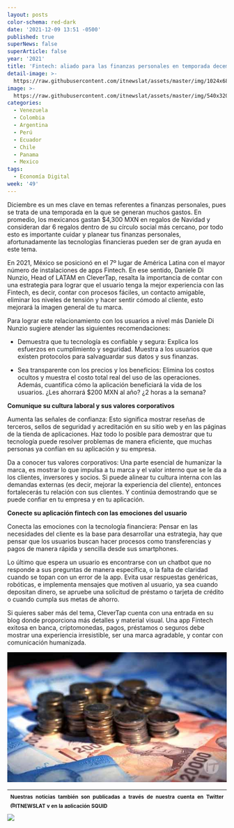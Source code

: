 ```yaml
---
layout: posts
color-schema: red-dark
date: '2021-12-09 13:51 -0500'
published: true
superNews: false
superArticle: false
year: '2021'
title: 'Fintech: aliado para las finanzas personales en temporada decembrina'
detail-image: >-
  https://raw.githubusercontent.com/itnewslat/assets/master/img/1024x680/Economia-Monetaria-g.jpg
image: >-
  https://raw.githubusercontent.com/itnewslat/assets/master/img/540x320/Economia-Monetaria-p.jpg
categories:
  - Venezuela
  - Colombia
  - Argentina
  - Perú
  - Ecuador
  - Chile
  - Panama
  - Mexico
tags:
  - Economía Digital
week: '49'
---
```

Diciembre es un mes clave en temas referentes a finanzas personales, pues se trata de una temporada en la que se generan muchos gastos. En promedio, los mexicanos gastan $4,300 MXN en regalos de Navidad y consideran dar 6 regalos dentro de su círculo social más cercano, por todo esto es importante cuidar y planear tus finanzas personales, afortunadamente las tecnologías financieras pueden ser de gran ayuda en este tema.
 
En 2021, México se posicionó en el 7º lugar de América Latina con el mayor número de instalaciones de apps Fintech. En ese sentido, Daniele Di Nunzio, Head of LATAM en CleverTap, resalta la importancia de contar con una estrategia para lograr que el usuario tenga la mejor experiencia con las Fintech, es decir, contar con procesos fáciles, un contacto amigable, eliminar los niveles de tensión y hacer sentir cómodo al cliente, esto mejorará la imagen general de tu marca.
 
Para lograr este relacionamiento con los usuarios a nivel más Daniele Di Nunzio sugiere atender las siguientes recomendaciones:
 
- Demuestra que tu tecnología es confiable y segura: Explica los esfuerzos en cumplimiento y seguridad. Muestra a los usuarios que existen protocolos para salvaguardar sus datos y sus finanzas.
 
- Sea transparente con los precios y los beneficios: Elimina los costos ocultos y muestra el costo total real del uso de las operaciones. Además, cuantifica cómo la aplicación beneficiará la vida de los usuarios. ¿Les ahorrará $200 MXN al año? ¿2 horas a la semana?

**Comunique su cultura laboral y sus valores corporativos**
 
Aumenta las señales de confianza: Esto significa mostrar reseñas de terceros, sellos de seguridad y acreditación en su sitio web y en las páginas de la tienda de aplicaciones. Haz todo lo posible para demostrar que tu tecnología puede resolver problemas de manera eficiente, que muchas personas ya confían en su aplicación y su empresa.
 
Da a conocer tus valores corporativos: Una parte esencial de humanizar la marca, es mostrar lo que impulsa a tu marca y el valor interno que se le da a los clientes, inversores y socios. Si puede alinear tu cultura interna con las demandas externas (es decir, mejorar la experiencia del cliente), entonces fortalecerás tu relación con sus clientes. Y continúa demostrando que se puede confiar en tu empresa y en tu aplicación.
 
**Conecte su aplicación fintech con las emociones del usuario**
 
Conecta las emociones con la tecnología financiera: Pensar en las necesidades del cliente es la base para desarrollar una estrategia, hay que pensar que los usuarios buscan hacer procesos como transferencias y pagos de manera rápida y sencilla desde sus smartphones.
 
Lo último que espera un usuario es encontrarse con un chatbot que no responde a sus preguntas de manera específica, o la falta de claridad cuando se topan con un error de la app. Evita usar respuestas genéricas, robóticas, e implementa mensajes que motiven al usuario, ya sea cuando depositan dinero, se apruebe una solicitud de préstamo o tarjeta de crédito o cuando cumpla sus metas de ahorro.

Si quieres saber más del tema, CleverTap cuenta con una entrada en su blog donde proporciona más detalles y material visual. Una app Fintech exitosa en banca, criptomonedas, pagos, préstamos o seguros debe mostrar una experiencia irresistible, ser una marca agradable, y contar con comunicación humanizada.

![](https://raw.githubusercontent.com/itnewslat/assets/master/img/540x320/Economia-Monetaria-p.jpg)

<table style="height: 42px;" width="569">
<tbody>
<tr>
<td style="text-align: justify;"><sub><strong>Nuestras noticias también son publicadas a través de nuestra cuenta en Twitter <a href="https://twitter.com/itnewslat?lang=es">@ITNEWSLAT</a> y en la aplicación <a href="https://squidapp.co/en/">SQUID</a></strong></sub></td>
</tr>
</tbody>
</table>

<img src="https://tracker.metricool.com/c3po.jpg?hash=56f88a41e39ab42c063cc51676587a04"/>